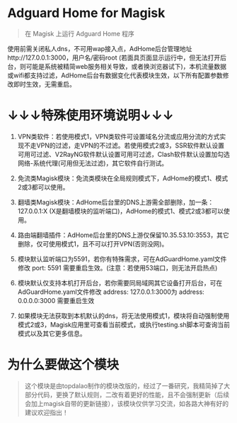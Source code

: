 # Adguard Home for Magisk

> 在 Magisk 上运行 Adguard Home 程序

使用前需关闭私人dns，不可用wap接入点，AdHome后台管理地址http://127.0.0.1:3000，用户名/密码root (若面具页面显示运行中，但无法打开后台，则可能是系统被精简web服务相关导致，或者换浏览器试下)，本机流量数据或wifi都支持过滤，AdHome后台有数据变化代表模块生效，以下所有配置参数修改即时生效，无需重启。

# ↓↓↓特殊使用环境说明↓↓↓

1. VPN类软件：若使用模式1，VPN类软件可设置域名分流或应用分流的方式实现不走VPN的过滤，走VPN的不过滤。若使用模式2或3，SSR软件默认设置可用可过滤、V2RayNG软件默认设置可用可过滤，Clash软件默认设置加勾选网络-系统代理(可用但无法过滤)，其它软件自行测试。

2. 免流类Magisk模块：免流类模块在全局规则模式下，AdHome的模式1、模式2或3都可以使用。

3. 翻墙类Magisk模块：AdHome后台里的DNS上游需全部删除，加一条：127.0.0.1:X (X是翻墙模块的监听端口)，AdHome的模式1、模式2或3都可以使用。

4. 路由端翻墙插件：AdHome后台里的DNS上游仅保留10.35.53.10:3553，其它删除，仅可使用模式1，且不可以打开VPN(否则没网)。

5. 模块默认监听端口为5591，若你有特殊需求，可在AdGuardHome.yaml文件修改  port: 5591 需要重启生效。(注意：若使用53端口，则无法开启热点)

6. 模块默认仅支持本机打开后台，若你需要同局域网其它设备打开后台，可在AdGuardHome.yaml文件修改  address: 127.0.0.1:3000为  address: 0.0.0.0:3000 需要重启生效

7. 如果模块无法获取到本机默认的dns，将无法使用模式1，模块将自动强制使用模式2或3，Magisk应用里可查看当前模式，或执行testing.sh脚本可查询当前模式以及其它更多信息。

# 为什么要做这个模块

> 这个模块是由topdalao制作的模块改版的，经过了一番研究，我精简掉了大部分代码，更换了默认规则，二改有着更好的性能，且不会强制更新（后续会加上magisk自带的更新链接），该模块仅供学习交流，如各路大神有好的建议欢迎指出！